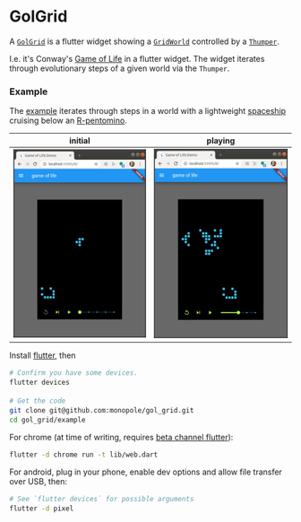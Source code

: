 # GolGrid

A [`GolGrid`] is a flutter widget showing
a [`GridWorld`] controlled by a [`Thumper`].

I.e. it's Conway's [Game of Life] in a flutter widget.
The widget iterates through evolutionary steps of
a given world via the `Thumper`.

### Example

The [example] iterates through steps in
a world with a lightweight [spaceship]
cruising below an [R-pentomino].


| initial                 | playing                 |
| ----------------------- | ----------------------- |
| ![screen shot 1][shot1] | ![screen shot 2][shot2] |

Install [flutter], then

```bash
# Confirm you have some devices.
flutter devices

# Get the code
git clone git@github.com:monopole/gol_grid.git
cd gol_grid/example
```

For chrome (at time of writing, requires [beta channel flutter]):

```bash
flutter -d chrome run -t lib/web.dart
```

For android, plug in your phone, enable dev options and
allow file transfer over USB, then:

```bash
# See `flutter devices` for possible arguments
flutter -d pixel
```

[beta channel flutter]: https://flutter.dev/docs/get-started/web
[`GolGrid`]: https://pub.dev/packages/gol_grid
[`GridWorld`]: https://pub.dev/packages/grid_world
[`Thumper`]: https://pub.dev/packages/thumper
[Game of Life]: https://en.wikipedia.org/wiki/Conway%27s_Game_of_Life
[R-pentomino]: https://en.wikipedia.org/wiki/Conway%27s_Game_of_Life#Examples_of_patterns
[spaceship]: https://en.wikipedia.org/wiki/Conway%27s_Game_of_Life#Examples_of_patterns
[example]: ./example/lib/main.dart
[shot1]: ./images/shot1.png
[shot2]: ./images/shot2.png
[flutter]: https://flutter.dev/docs/get-started/install

